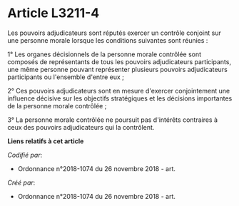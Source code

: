 # Article L3211-4

Les pouvoirs adjudicateurs sont réputés exercer un contrôle conjoint sur une personne morale lorsque les conditions suivantes
sont réunies :

1° Les organes décisionnels de la personne morale contrôlée sont composés de représentants de tous les pouvoirs adjudicateurs
participants, une même personne pouvant représenter plusieurs pouvoirs adjudicateurs participants ou l'ensemble d'entre eux ;

2° Ces pouvoirs adjudicateurs sont en mesure d'exercer conjointement une influence décisive sur les objectifs stratégiques et
les décisions importantes de la personne morale contrôlée ;

3° La personne morale contrôlée ne poursuit pas d'intérêts contraires à ceux des pouvoirs adjudicateurs qui la contrôlent.

**Liens relatifs à cet article**

_Codifié par_:

  - Ordonnance n°2018-1074 du 26 novembre 2018 - art.

_Créé par_:

  - Ordonnance n°2018-1074 du 26 novembre 2018 - art.
